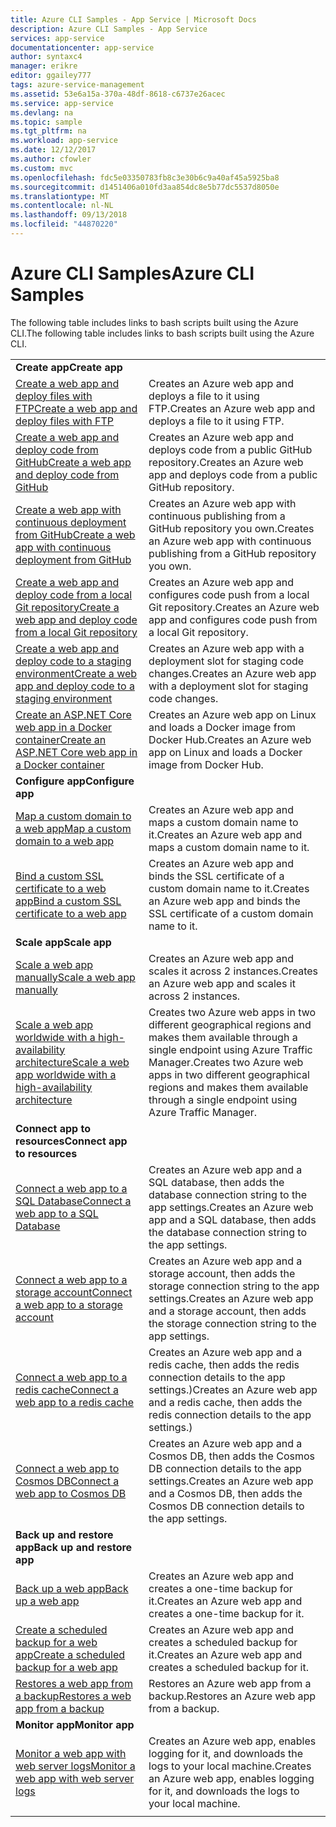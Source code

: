 ```yaml
---
title: Azure CLI Samples - App Service | Microsoft Docs
description: Azure CLI Samples - App Service
services: app-service
documentationcenter: app-service
author: syntaxc4
manager: erikre
editor: ggailey777
tags: azure-service-management
ms.assetid: 53e6a15a-370a-48df-8618-c6737e26acec
ms.service: app-service
ms.devlang: na
ms.topic: sample
ms.tgt_pltfrm: na
ms.workload: app-service
ms.date: 12/12/2017
ms.author: cfowler
ms.custom: mvc
ms.openlocfilehash: fdc5e03350783fb8c3e30b6c9a40af45a5925ba8
ms.sourcegitcommit: d1451406a010fd3aa854dc8e5b77dc5537d8050e
ms.translationtype: MT
ms.contentlocale: nl-NL
ms.lasthandoff: 09/13/2018
ms.locfileid: "44870220"
---
```

# <a name="azure-cli-samples"></a><span data-ttu-id="5f2df-103">Azure CLI Samples</span><span class="sxs-lookup"><span data-stu-id="5f2df-103">Azure CLI Samples</span></span>

<span data-ttu-id="5f2df-104">The following table includes links to bash scripts built using the Azure CLI.</span><span class="sxs-lookup"><span data-stu-id="5f2df-104">The following table includes links to bash scripts built using the Azure CLI.</span></span>

| | |
|-|-|
|<span data-ttu-id="5f2df-105">**Create app**</span><span class="sxs-lookup"><span data-stu-id="5f2df-105">**Create app**</span></span>||
| [<span data-ttu-id="5f2df-106">Create a web app and deploy files with FTP</span><span class="sxs-lookup"><span data-stu-id="5f2df-106">Create a web app and deploy files with FTP</span></span>](./scripts/app-service-cli-deploy-ftp.md?toc=%2fcli%2fazure%2ftoc.json)| <span data-ttu-id="5f2df-107">Creates an Azure web app and deploys a file to it using FTP.</span><span class="sxs-lookup"><span data-stu-id="5f2df-107">Creates an Azure web app and deploys a file to it using FTP.</span></span> |
| [<span data-ttu-id="5f2df-108">Create a web app and deploy code from GitHub</span><span class="sxs-lookup"><span data-stu-id="5f2df-108">Create a web app and deploy code from GitHub</span></span>](./scripts/app-service-cli-deploy-github.md?toc=%2fcli%2fazure%2ftoc.json)| <span data-ttu-id="5f2df-109">Creates an Azure web app and deploys code from a public GitHub repository.</span><span class="sxs-lookup"><span data-stu-id="5f2df-109">Creates an Azure web app and deploys code from a public GitHub repository.</span></span> |
| [<span data-ttu-id="5f2df-110">Create a web app with continuous deployment from GitHub</span><span class="sxs-lookup"><span data-stu-id="5f2df-110">Create a web app with continuous deployment from GitHub</span></span>](./scripts/app-service-cli-continuous-deployment-github.md?toc=%2fcli%2fazure%2ftoc.json)| <span data-ttu-id="5f2df-111">Creates an Azure web app with continuous publishing from a GitHub repository you own.</span><span class="sxs-lookup"><span data-stu-id="5f2df-111">Creates an Azure web app with continuous publishing from a GitHub repository you own.</span></span> |
| [<span data-ttu-id="5f2df-112">Create a web app and deploy code from a local Git repository</span><span class="sxs-lookup"><span data-stu-id="5f2df-112">Create a web app and deploy code from a local Git repository</span></span>](./scripts/app-service-cli-deploy-local-git.md?toc=%2fcli%2fazure%2ftoc.json) | <span data-ttu-id="5f2df-113">Creates an Azure web app and configures code push from a local Git repository.</span><span class="sxs-lookup"><span data-stu-id="5f2df-113">Creates an Azure web app and configures code push from a local Git repository.</span></span> |
| [<span data-ttu-id="5f2df-114">Create a web app and deploy code to a staging environment</span><span class="sxs-lookup"><span data-stu-id="5f2df-114">Create a web app and deploy code to a staging environment</span></span>](./scripts/app-service-cli-deploy-staging-environment.md?toc=%2fcli%2fazure%2ftoc.json) | <span data-ttu-id="5f2df-115">Creates an Azure web app with a deployment slot for staging code changes.</span><span class="sxs-lookup"><span data-stu-id="5f2df-115">Creates an Azure web app with a deployment slot for staging code changes.</span></span> |
| [<span data-ttu-id="5f2df-116">Create an ASP.NET Core web app in a Docker container</span><span class="sxs-lookup"><span data-stu-id="5f2df-116">Create an ASP.NET Core web app in a Docker container</span></span>](./scripts/app-service-cli-linux-docker-aspnetcore.md?toc=%2fcli%2fazure%2ftoc.json)| <span data-ttu-id="5f2df-117">Creates an Azure web app on Linux and loads a Docker image from Docker Hub.</span><span class="sxs-lookup"><span data-stu-id="5f2df-117">Creates an Azure web app on Linux and loads a Docker image from Docker Hub.</span></span> |
|<span data-ttu-id="5f2df-118">**Configure app**</span><span class="sxs-lookup"><span data-stu-id="5f2df-118">**Configure app**</span></span>||
| [<span data-ttu-id="5f2df-119">Map a custom domain to a web app</span><span class="sxs-lookup"><span data-stu-id="5f2df-119">Map a custom domain to a web app</span></span>](./scripts/app-service-cli-configure-custom-domain.md?toc=%2fcli%2fazure%2ftoc.json)| <span data-ttu-id="5f2df-120">Creates an Azure web app and maps a custom domain name to it.</span><span class="sxs-lookup"><span data-stu-id="5f2df-120">Creates an Azure web app and maps a custom domain name to it.</span></span> |
| [<span data-ttu-id="5f2df-121">Bind a custom SSL certificate to a web app</span><span class="sxs-lookup"><span data-stu-id="5f2df-121">Bind a custom SSL certificate to a web app</span></span>](./scripts/app-service-cli-configure-ssl-certificate.md?toc=%2fcli%2fazure%2ftoc.json)| <span data-ttu-id="5f2df-122">Creates an Azure web app and binds the SSL certificate of a custom domain name to it.</span><span class="sxs-lookup"><span data-stu-id="5f2df-122">Creates an Azure web app and binds the SSL certificate of a custom domain name to it.</span></span> |
|<span data-ttu-id="5f2df-123">**Scale app**</span><span class="sxs-lookup"><span data-stu-id="5f2df-123">**Scale app**</span></span>||
| [<span data-ttu-id="5f2df-124">Scale a web app manually</span><span class="sxs-lookup"><span data-stu-id="5f2df-124">Scale a web app manually</span></span>](./scripts/app-service-cli-scale-manual.md?toc=%2fcli%2fazure%2ftoc.json) | <span data-ttu-id="5f2df-125">Creates an Azure web app and scales it across 2 instances.</span><span class="sxs-lookup"><span data-stu-id="5f2df-125">Creates an Azure web app and scales it across 2 instances.</span></span> |
| [<span data-ttu-id="5f2df-126">Scale a web app worldwide with a high-availability architecture</span><span class="sxs-lookup"><span data-stu-id="5f2df-126">Scale a web app worldwide with a high-availability architecture</span></span>](./scripts/app-service-cli-scale-high-availability.md?toc=%2fcli%2fazure%2ftoc.json) | <span data-ttu-id="5f2df-127">Creates two Azure web apps in two different geographical regions and makes them available through a single endpoint using Azure Traffic Manager.</span><span class="sxs-lookup"><span data-stu-id="5f2df-127">Creates two Azure web apps in two different geographical regions and makes them available through a single endpoint using Azure Traffic Manager.</span></span> |
|<span data-ttu-id="5f2df-128">**Connect app to resources**</span><span class="sxs-lookup"><span data-stu-id="5f2df-128">**Connect app to resources**</span></span>||
| [<span data-ttu-id="5f2df-129">Connect a web app to a SQL Database</span><span class="sxs-lookup"><span data-stu-id="5f2df-129">Connect a web app to a SQL Database</span></span>](./scripts/app-service-cli-app-service-sql.md?toc=%2fcli%2fazure%2ftoc.json)| <span data-ttu-id="5f2df-130">Creates an Azure web app and a SQL database, then adds the database connection string to the app settings.</span><span class="sxs-lookup"><span data-stu-id="5f2df-130">Creates an Azure web app and a SQL database, then adds the database connection string to the app settings.</span></span> |
| [<span data-ttu-id="5f2df-131">Connect a web app to a storage account</span><span class="sxs-lookup"><span data-stu-id="5f2df-131">Connect a web app to a storage account</span></span>](./scripts/app-service-cli-app-service-storage.md?toc=%2fcli%2fazure%2ftoc.json)| <span data-ttu-id="5f2df-132">Creates an Azure web app and a storage account, then adds the storage connection string to the app settings.</span><span class="sxs-lookup"><span data-stu-id="5f2df-132">Creates an Azure web app and a storage account, then adds the storage connection string to the app settings.</span></span> |
| [<span data-ttu-id="5f2df-133">Connect a web app to a redis cache</span><span class="sxs-lookup"><span data-stu-id="5f2df-133">Connect a web app to a redis cache</span></span>](./scripts/app-service-cli-app-service-redis.md?toc=%2fcli%2fazure%2ftoc.json) | <span data-ttu-id="5f2df-134">Creates an Azure web app and a redis cache, then adds the redis connection details to the app settings.)</span><span class="sxs-lookup"><span data-stu-id="5f2df-134">Creates an Azure web app and a redis cache, then adds the redis connection details to the app settings.)</span></span> |
| [<span data-ttu-id="5f2df-135">Connect a web app to Cosmos DB</span><span class="sxs-lookup"><span data-stu-id="5f2df-135">Connect a web app to Cosmos DB</span></span>](./scripts/app-service-cli-app-service-documentdb.md?toc=%2fcli%2fazure%2ftoc.json) | <span data-ttu-id="5f2df-136">Creates an Azure web app and a Cosmos DB, then adds the Cosmos DB connection details to the app settings.</span><span class="sxs-lookup"><span data-stu-id="5f2df-136">Creates an Azure web app and a Cosmos DB, then adds the Cosmos DB connection details to the app settings.</span></span> |
|<span data-ttu-id="5f2df-137">**Back up and restore app**</span><span class="sxs-lookup"><span data-stu-id="5f2df-137">**Back up and restore app**</span></span>||
| [<span data-ttu-id="5f2df-138">Back up a web app</span><span class="sxs-lookup"><span data-stu-id="5f2df-138">Back up a web app</span></span>](./scripts/app-service-cli-backup-onetime.md?toc=%2fcli%2fazure%2ftoc.json) | <span data-ttu-id="5f2df-139">Creates an Azure web app and creates a one-time backup for it.</span><span class="sxs-lookup"><span data-stu-id="5f2df-139">Creates an Azure web app and creates a one-time backup for it.</span></span> |
| [<span data-ttu-id="5f2df-140">Create a scheduled backup for a web app</span><span class="sxs-lookup"><span data-stu-id="5f2df-140">Create a scheduled backup for a web app</span></span>](./scripts/app-service-cli-backup-scheduled.md?toc=%2fcli%2fazure%2ftoc.json) | <span data-ttu-id="5f2df-141">Creates an Azure web app and creates a scheduled backup for it.</span><span class="sxs-lookup"><span data-stu-id="5f2df-141">Creates an Azure web app and creates a scheduled backup for it.</span></span> |
| [<span data-ttu-id="5f2df-142">Restores a web app from a backup</span><span class="sxs-lookup"><span data-stu-id="5f2df-142">Restores a web app from a backup</span></span>](./scripts/app-service-cli-backup-restore.md?toc=%2fcli%2fazure%2ftoc.json) | <span data-ttu-id="5f2df-143">Restores an Azure web app from a backup.</span><span class="sxs-lookup"><span data-stu-id="5f2df-143">Restores an Azure web app from a backup.</span></span> |
|<span data-ttu-id="5f2df-144">**Monitor app**</span><span class="sxs-lookup"><span data-stu-id="5f2df-144">**Monitor app**</span></span>||
| [<span data-ttu-id="5f2df-145">Monitor a web app with web server logs</span><span class="sxs-lookup"><span data-stu-id="5f2df-145">Monitor a web app with web server logs</span></span>](./scripts/app-service-cli-monitor.md?toc=%2fcli%2fazure%2ftoc.json) | <span data-ttu-id="5f2df-146">Creates an Azure web app, enables logging for it, and downloads the logs to your local machine.</span><span class="sxs-lookup"><span data-stu-id="5f2df-146">Creates an Azure web app, enables logging for it, and downloads the logs to your local machine.</span></span> |
| | |
